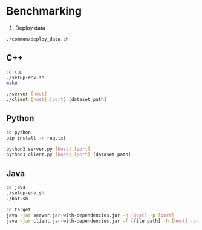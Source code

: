 # Benchmarking

1. Deploy data
```bash
./common/deploy_data.sh
```

## C++

```bash
cd cpp
./setup-env.sh
make

./server [host] 
./client [host] [port] [dataset path]
```

## Python

```bash
cd python
pip install -r req.txt

python3 server.py [host] [port]
python3 client.py [host] [port] [dataset path]
```

## Java

```bash
cd java
./setup-env.sh
./bat.sh

cd target
java -jar server.jar-with-dependencies.jar -h [host] -p [port]
java -jar client.jar-with-dependencies.jar -f [file path] -h [host] -p [port]
